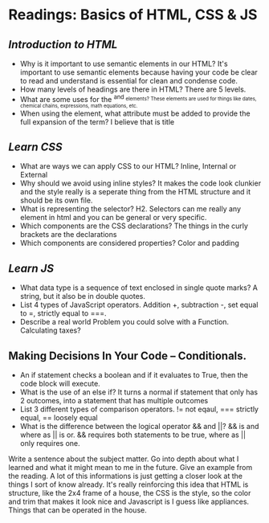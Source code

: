 # Readings: Basics of HTML, CSS & JS

## *Introduction to HTML*

* Why is it important to use semantic elements in our HTML? It's important to use semantic elements because having your code be clear to read and understand is essential for clean and condense code. 
* How many levels of headings are there in HTML? There are 5 levels.
* What are some uses for the <sup> and <sub> elements? These elements are used for things like dates, chemical chains, expressions, math equations, etc. 
* When using the <abbr> element, what attribute must be added to provide the full expansion of the term? I believe that is title
  
## *Learn CSS*
  
* What are ways we can apply CSS to our HTML? Inline, Internal or External
* Why should we avoid using inline styles? It makes the code look clunkier and the style really is a seperate thing from the HTML structure and it should be its own file. 
* What is representing the selector? H2. Selectors can me really any element in html and you can be general or very specific. 
* Which components are the CSS declarations? The things in the curly brackets are the declarations
* Which components are considered properties? Color and padding
  
 ## *Learn JS*
* What data type is a sequence of text enclosed in single quote marks? A string, but it also be in double quotes. 
* List 4 types of JavaScript operators. Addition +, subtraction -, set equal to =, strictly equal to ===.
* Describe a real world Problem you could solve with a Function. Calculating taxes?

 ## Making Decisions In Your Code – Conditionals.
* An if statement checks a boolean and if it evaluates to True, then the code block will execute.
* What is the use of an else if? It turns a normal if statement that only has 2 outcomes, into a statement that has multiple outcomes
* List 3 different types of comparison operators. != not eqaul, === strictly equal, == loosely equal 
* What is the difference between the logical operator && and ||? && is and where as || is or. && requires both statements to be true, where as || only requires one.
  
Write a sentence about the subject matter. Go into depth about what I learned and what it might mean to me in the future. Give an example from the reading.
A lot of this informations is just getting a closer look at the things I sort of know already. It's really reinforcing this idea that HTML is structure, like the 2x4 frame of a house, the CSS is the style, so the color and trim that makes it look nice and Javascript is I guess like appliances. Things that can be operated in the house. 
